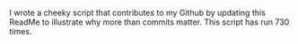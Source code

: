 I wrote a cheeky script that contributes to my Github by updating this ReadMe to illustrate why more than commits matter. This script has run 730 times.